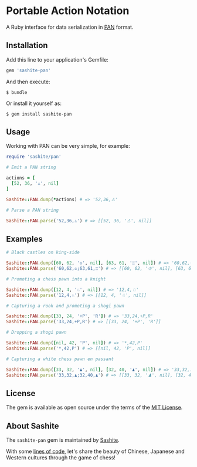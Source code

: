# Portable Action Notation

A Ruby interface for data serialization in [PAN](https://developer.sashite.com/specs/portable-action-notation) format.

## Installation

Add this line to your application's Gemfile:

```ruby
gem 'sashite-pan'
```

And then execute:

    $ bundle

Or install it yourself as:

    $ gem install sashite-pan

## Usage

Working with PAN can be very simple, for example:

```ruby
require 'sashite/pan'

# Emit a PAN string

actions = [
  [52, 36, '♙', nil]
]

Sashite::PAN.dump(*actions) # => '52,36,♙'

# Parse a PAN string

Sashite::PAN.parse('52,36,♙') # => [[52, 36, '♙', nil]]
```

## Examples

```ruby
# Black castles on king-side

Sashite::PAN.dump([60, 62, '♔', nil], [63, 61, '♖', nil]) # => '60,62,♔;63,61,♖'
Sashite::PAN.parse('60,62,♔;63,61,♖') # => [[60, 62, '♔', nil], [63, 61, '♖', nil]]

# Promoting a chess pawn into a knight

Sashite::PAN.dump([12, 4, '♘', nil]) # => '12,4,♘'
Sashite::PAN.parse('12,4,♘') # => [[12, 4, '♘', nil]]

# Capturing a rook and promoting a shogi pawn

Sashite::PAN.dump([33, 24, '+P', 'R']) # => '33,24,+P,R'
Sashite::PAN.parse('33,24,+P,R') # => [[33, 24, '+P', 'R']]

# Dropping a shogi pawn

Sashite::PAN.dump([nil, 42, 'P', nil]) # => '*,42,P'
Sashite::PAN.parse('*,42,P') # => [[nil, 42, 'P', nil]]

# Capturing a white chess pawn en passant

Sashite::PAN.dump([33, 32, '♟', nil], [32, 40, '♟', nil]) # => '33,32,♟;32,40,♟'
Sashite::PAN.parse('33,32,♟;32,40,♟') # => [[33, 32, '♟', nil], [32, 40, '♟', nil]]
```

## License

The gem is available as open source under the terms of the [MIT License](https://opensource.org/licenses/MIT).

## About Sashite

The `sashite-pan` gem is maintained by [Sashite](https://sashite.com/).

With some [lines of code](https://github.com/sashite/), let's share the beauty of Chinese, Japanese and Western cultures through the game of chess!
